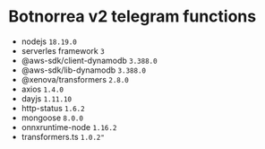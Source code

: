 # Botnorrea v2 telegram functions

- nodejs `18.19.0`
- serverles framework `3`
- @aws-sdk/client-dynamodb `3.388.0`
- @aws-sdk/lib-dynamodb `3.388.0`
- @xenova/transformers `2.8.0`
- axios `1.4.0`
- dayjs `1.11.10`
- http-status `1.6.2`
- mongoose `8.0.0`
- onnxruntime-node `1.16.2`
- transformers.ts `1.0.2"`
